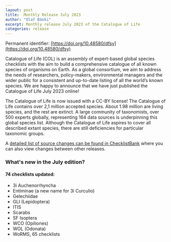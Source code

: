 ```yaml
---
layout: post
title:  Monthly Release July 2023
author: "Olaf Bánki"
excerpt: Monthly release July 2023 of the Catalogue of Life
categories: release
---
```


Permanent identifier: [https://doi.org/10.48580/dfsy](https://doi.org/10.48580/dfsy)

Catalogue of Life (COL) is an assembly of expert-based global species checklists with the aim to build a comprehensive catalogue of all known species of organisms on Earth. As a global consortium, we aim to address the needs of researchers, policy-makers, environmental managers and the wider public for a consistent and up-to-date listing of all the world’s known species. We are happy to announce that we have just published the Catalogue of Life July 2023 online!

The Catalogue of Life is now issued with a CC-BY license! The Catalogue of Life contains over 2,1 million accepted species. About 1.98 million are living species, and the rest are extinct. A large community of taxonomists, over 500 experts globally, representing 164 data sources is underpinning this global species list.
Although the Catalogue of Life aspires to cover all described extant species, there are still deficiencies for particular taxonomic groups.

A [detailed list of source changes can be found in ChecklistBank](https://www.checklistbank.org/dataset/9916/sourcemetrics?hideUnchanged=true&releaseKey=9910) where you can also view changes between other releases.


### What's new in the July edition?


#### 74 checklists updated:

 * 3i Auchenorrhyncha
 * Entiminae (a new name for 3i Curculio)
 * Gelechiidae
 * GLI (Lepidoptera)
 * ITIS
 * Scarabs
 * SF Isoptera
 * WCO (Opiliones)
 * WOL (Odonata)
 * WoRMS, 65 checklists
